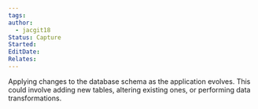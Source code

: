 ```yaml
---
tags: 
author:
  - jacgit18
Status: Capture
Started: 
EditDate: 
Relates:
---
```

Applying changes to the database schema as the application evolves. This could involve adding new tables, altering existing ones, or performing data transformations.